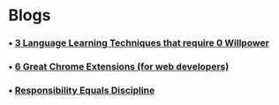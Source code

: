 # Blogs

### • [3 Language Learning Techniques that require 0 Willpower](language-learning-without-willpower)

### • [6 Great Chrome Extensions (for web developers)](extensions)

### • [Responsibility Equals Discipline](responsibility-equals-discipline)

